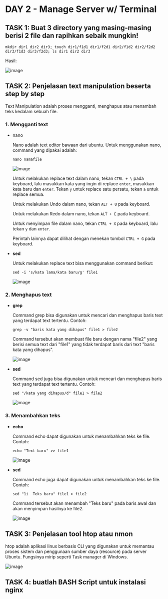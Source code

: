 # DAY 2 - Manage Server w/ Terminal

## TASK 1: Buat 3 directory yang masing-masing berisi 2 file dan rapihkan sebaik mungkin!

```
mkdir dir1 dir2 dir3; touch dir1/f1d1 dir1/f2d1 dir2/f1d2 dir2/f2d2 dir3/f1d3 dir3/f2d3; ls dir1 dir2 dir3

```

Hasil: 

![image](https://github.com/fadil05me/devops20-dumbways-AhmadFadillah/assets/45775729/8c15fa41-e06e-4375-9183-7a8c821eb406)


## TASK 2: Penjelasan text manipulation beserta step by step

Text Manipulation adalah proses mengganti, menghapus atau menambah teks kedalam sebuah file.

### 1. Mengganti text


  - nano
  
    Nano adalah text editor bawaan dari ubuntu.
    Untuk menggunakan nano, command yang dipakai adalah:
    ```
    nano namafile
    
    ```
  
    ![image](https://github.com/fadil05me/devops20-dumbways-AhmadFadillah/assets/45775729/e875f081-4461-473d-957c-9444fef094cb)
  
  
    Untuk melakukan replace text dalam nano, tekan ```CTRL + \``` pada keyboard, lalu masukkan kata yang ingin di replace ```enter```, masukkan kata baru dan ```enter```. Tekan ```y``` untuk replace satu persatu, tekan ```a``` untuk replace semua.
  
    Untuk melakukan Undo dalam nano, tekan ```ALT + U``` pada keyboard.
    
    Untuk melakukan Redo dalam nano, tekan ```ALT + E``` pada keyboard.
    
    Untuk menyimpan file dalam nano, tekan ```CTRL + X``` pada keyboard, lalu tekan ```y``` dan ```enter```.
    
    Perintah lainnya dapat dilihat dengan menekan tombol ```CTRL + G``` pada keyboard.
    
  - **sed**
  
    Untuk melakukan replace text bisa menggunakan command berikut:
    ```
    sed -i 's/kata lama/kata baru/g' file1
    
    ```
  
    ![image](https://github.com/fadil05me/devops20-dumbways-AhmadFadillah/assets/45775729/494cdde3-ad71-4eca-9e9b-0cac6ce5d99b)


### 2. Menghapus text

  - **grep**

    Command grep bisa digunakan untuk mencari dan menghapus baris text yang terdapat text tertentu. Contoh:
    ```
    grep -v "baris kata yang dihapus" file1 > file2
    
    ```
    
    Command tersebut akan membuat file baru dengan nama "file2" yang berisi semua text dari "file1" yang tidak terdapat baris dari text "baris kata yang dihapus".
    
    ![image](https://github.com/fadil05me/devops20-dumbways-AhmadFadillah/assets/45775729/2fdb10d3-7098-44ce-8380-114c306ee5a6)

  - **sed**

    Command sed juga bisa digunakan untuk mencari dan menghapus baris text yang terdapat text tertentu. Contoh:
    ```
    sed "/kata yang dihapus/d" file1 > file2
    
    ```

    ![image](https://github.com/fadil05me/devops20-dumbways-AhmadFadillah/assets/45775729/3f2a3220-5009-4662-9261-7ac7f96618b9)

    
### 3. Menambahkan teks

  - **echo**
    
    Command echo dapat digunakan untuk menambahkan teks ke file. Contoh:
    ```
    echo "Text baru" >> file1
    
    ```
    
    ![image](https://github.com/fadil05me/devops20-dumbways-AhmadFadillah/assets/45775729/1a1f9d1a-866c-416d-973e-058ad2347c0a)

    
  - **sed**

    Command echo juga dapat digunakan untuk menambahkan teks ke file. Contoh:
    
    ```
    sed "1i  Teks baru" file1 > file2
    
    ```
    Command tersebut akan menambah "Teks baru" pada baris awal dan akan menyimpan hasilnya ke file2.

    ![image](https://github.com/fadil05me/devops20-dumbways-AhmadFadillah/assets/45775729/142911b8-2e5a-45f5-83ef-3a352f7935d4)


## TASK 3: Penjelasan tool htop atau nmon

htop adalah aplikasi linux berbasis CLI yang digunakan untuk memantau proses sistem dan penggunaan sumber daya (resource) pada server Ubuntu. Fungsinya mirip seperti Task manager di Windows.

![image](https://github.com/fadil05me/devops20-dumbways-AhmadFadillah/assets/45775729/9d458fed-cf08-4cd5-8e67-c56e33c62a0a)


## TASK 4: buatlah BASH Script untuk instalasi nginx
